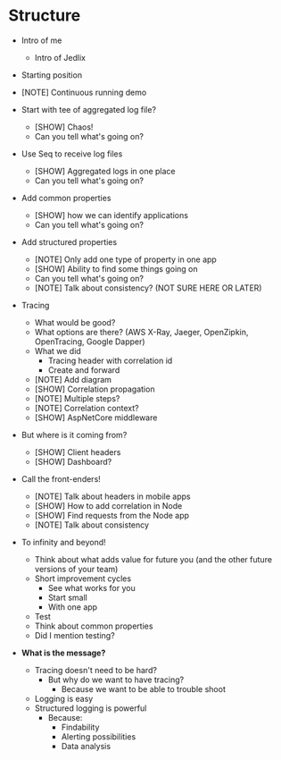 # Structure

- Intro of me
  - Intro of Jedlix
- Starting position
- [NOTE] Continuous running demo
- Start with tee of aggregated log file?
  - [SHOW] Chaos!
  - Can you tell what's going on?
- Use Seq to receive log files
  - [SHOW] Aggregated logs in one place
  - Can you tell what's going on?
- Add common properties
  - [SHOW] how we can identify applications
  - Can you tell what's going on?
- Add structured properties
  - [NOTE] Only add one type of property in one app
  - [SHOW] Ability to find some things going on
  - Can you tell what's going on?
  - [NOTE] Talk about consistency? (NOT SURE HERE OR LATER)
- Tracing
  - What would be good?
  - What options are there? (AWS X-Ray, Jaeger, OpenZipkin, OpenTracing, Google Dapper)
  - What we did
    - Tracing header with correlation id
    - Create and forward
  - [NOTE] Add diagram
  - [SHOW] Correlation propagation
  - [NOTE] Multiple steps?
  - [NOTE] Correlation context?
  - [SHOW] AspNetCore middleware
- But where is it coming from?
  - [SHOW] Client headers
  - [SHOW] Dashboard?
- Call the front-enders!
  - [NOTE] Talk about headers in mobile apps
  - [SHOW] How to add correlation in Node
  - [SHOW] Find requests from the Node app
  - [NOTE] Talk about consistency
- To infinity and beyond!
  - Think about what adds value for future you (and the other future versions of your team)
  - Short improvement cycles
    - See what works for you
    - Start small
    - With one app
  - Test
  - Think about common properties
  - Did I mention testing?

- **What is the message?**
  - Tracing doesn't need to be hard?
    - But why do we want to have tracing?
      - Because we want to be able to trouble shoot
  - Logging is easy
  - Structured logging is powerful
    - Because:
      - Findability
      - Alerting possibilities
      - Data analysis